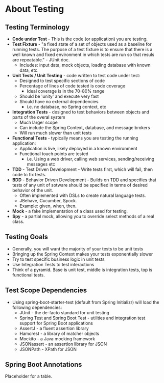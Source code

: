 About Testing
=============

Testing Terminology
-------------------

* __Code under Test__ - This is the code (or application) you are testing.
* __Test Fixture__ - "a fixed state of a set of objects used as a baseline for running tests. The purpose of a test fixture is to ensure that there is a well known and fixed environment in which tests are run so that resuls are repeatable." - JUnit doc.
    * Includes: input data, mock objects, loading database with known data, etc.
* __Unit Tests / Unit Testing__ - code written to test code under test:
    * Designed to test specific sections of code
    * Percentage of lines of code tested is code coverage
        * Ideal coverage is in the 70-80% range
    * Should be 'unity' and execute very fast
    * Should have no external dependencies
        * i.e. no database, no Spring context, etc
* __Integration Tests__ - designed to test behaviors between objects and parts of the overal system
    * Much larger scope
    * Can include the Spring Context, database, and message brokers
    * Will run much slower than unit tests
* __Functional Tests__ - typically means you are testing the running application:
    * Application is live, likely deployed in a known environment
    * Functional touch points are tested
        * i.e. Using a web driver, calling web services, sending/receiving messages etc
* __TDD__ - Test Driven Development - Write tests first, which will fail, then code to fix tests.
* __BDD__ - Behavior Driven Development - Builds on TDD and specifies that tests of any unit of sotware should be specified in terms of desired behavior of the unit.
    * Often implemented with DSLs to create natural language tests.
    * JBehave, Cucumber, Spock.
    * Example: given, when, then.
* __Mock__ - a fake implementation of a class used for testing.
* __Spy__ - a partial mock, allowing you to override select methods of a real class.


Testing Goals
-------------
* Generally, you will want the majority of your tests to be unit tests
* Bringing up the Spring Context makes your tests exponentially slower
* Try to test specific business logic in unit tests
* Use Integration Tests to test interactions
* Think of a pyramid. Base is unit test, middle is integration tests, top is functional tests. 


Test Scope Dependencies
-----------------------
* Using spring-boot-starter-test (default from Spring Initializr) will load the following dependencies:
    * JUnit - the de-facto standard for unit testing
    * Spring Test and Spring Boot Test - utilities and integration test support for Spring Boot applications
    * AssertJ - a fluent assertion library
    * Hamcrest - a library of matcher objects
    * Mockito - a Java mocking framework
    * JSONassert - an assertion library for JSON
    * JSONPath - XPath for JSON
    
    
Spring Boot Annotations
-----------------------
Placeholder for a table.
